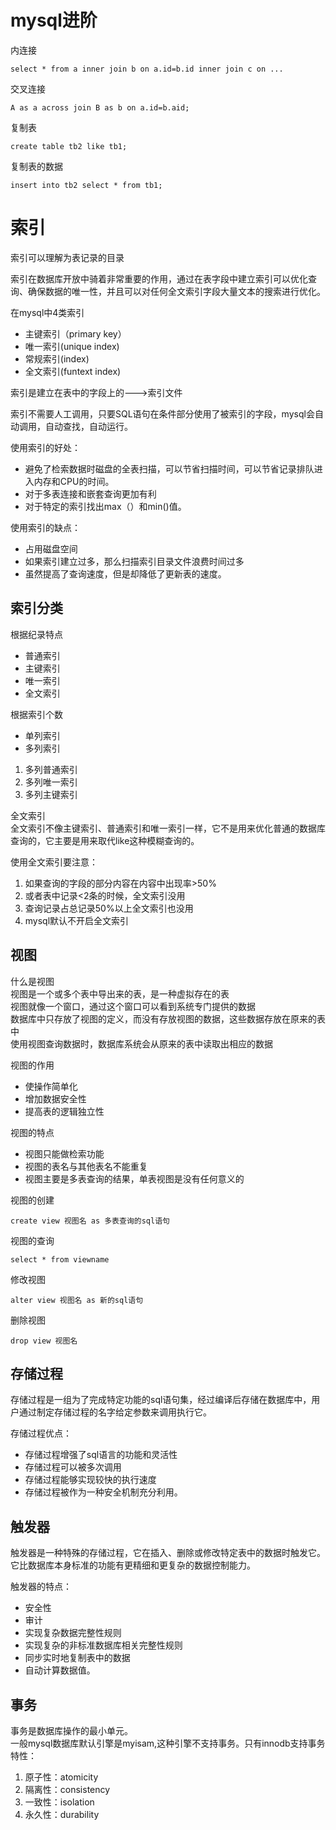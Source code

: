 # mysql进阶 #
内连接
	
	select * from a inner join b on a.id=b.id inner join c on ...

交叉连接

	A as a across join B as b on a.id=b.aid;

复制表

	create table tb2 like tb1;

复制表的数据

	insert into tb2 select * from tb1;

# 索引 #

索引可以理解为表记录的目录   

索引在数据库开放中骑着非常重要的作用，通过在表字段中建立索引可以优化查询、确保数据的唯一性，并且可以对任何全文索引字段大量文本的搜索进行优化。     
  
在mysql中4类索引  
- 主键索引（primary key）
- 唯一索引(unique index)
- 常规索引(index)
- 全文索引(funtext index)

索引是建立在表中的字段上的--->索引文件  

索引不需要人工调用，只要SQL语句在条件部分使用了被索引的字段，mysql会自动调用，自动查找，自动运行。   

使用索引的好处：

- 避免了检索数据时磁盘的全表扫描，可以节省扫描时间，可以节省记录排队进入内存和CPU的时间。
- 对于多表连接和嵌套查询更加有利
- 对于特定的索引找出max（）和min()值。  

使用索引的缺点：

- 占用磁盘空间
- 如果索引建立过多，那么扫描索引目录文件浪费时间过多
- 虽然提高了查询速度，但是却降低了更新表的速度。


## 索引分类 ##
根据纪录特点

- 普通索引
- 主键索引
- 唯一索引
- 全文索引

根据索引个数

- 单列索引
- 多列索引


 1. 多列普通索引
 2. 多列唯一索引
 3. 多列主键索引

全文索引  
全文索引不像主键索引、普通索引和唯一索引一样，它不是用来优化普通的数据库查询的，它主要是用来取代like这种模糊查询的。

使用全文索引要注意：  
1. 如果查询的字段的部分内容在内容中出现率>50%
2. 或者表中记录<2条的时候，全文索引没用
3. 查询记录占总记录50%以上全文索引也没用
4. mysql默认不开启全文索引

## 视图 ##
什么是视图   
视图是一个或多个表中导出来的表，是一种虚拟存在的表   
视图就像一个窗口，通过这个窗口可以看到系统专门提供的数据   
数据库中只存放了视图的定义，而没有存放视图的数据，这些数据存放在原来的表中   
使用视图查询数据时，数据库系统会从原来的表中读取出相应的数据

视图的作用 
       
- 使操作简单化
- 增加数据安全性
- 提高表的逻辑独立性

视图的特点 
  
- 视图只能做检索功能
- 视图的表名与其他表名不能重复
- 视图主要是多表查询的结果，单表视图是没有任何意义的


 视图的创建

	create view 视图名 as 多表查询的sql语句  

视图的查询 

	select * from viewname

修改视图

	alter view 视图名 as 新的sql语句 

删除视图

	drop view 视图名

## 存储过程 ##

存储过程是一组为了完成特定功能的sql语句集，经过编译后存储在数据库中，用户通过制定存储过程的名字给定参数来调用执行它。

存储过程优点：   

- 存储过程增强了sql语言的功能和灵活性   
- 存储过程可以被多次调用
- 存储过程能够实现较快的执行速度
- 存储过程被作为一种安全机制充分利用。


## 触发器  ##

触发器是一种特殊的存储过程，它在插入、删除或修改特定表中的数据时触发它。它比数据库本身标准的功能有更精细和更复杂的数据控制能力。

触发器的特点：     

- 安全性
- 审计
- 实现复杂数据完整性规则
- 实现复杂的非标准数据库相关完整性规则
- 同步实时地复制表中的数据
- 自动计算数据值。


## 事务 ##
事务是数据库操作的最小单元。   
一般mysql数据库默认引擎是myisam,这种引擎不支持事务。只有innodb支持事务    
特性： 
  
1. 原子性：atomicity
2. 隔离性：consistency
3. 一致性：isolation
4. 永久性：durability
